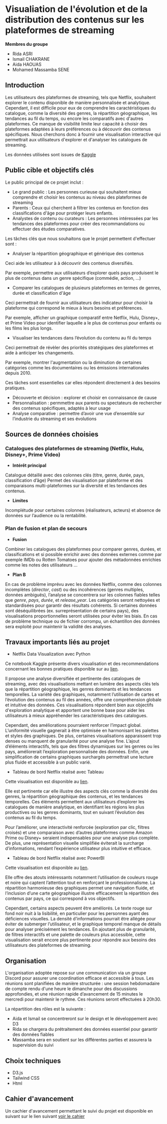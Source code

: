 # Visualiation de l'évolution et de la distribution des contenus sur les plateformes de streaming

**Membres du groupe**
- Rida ASRI
- Ismail CHAKRANE
- Aida HAOUAS
- Mohamed Massamba SENE

## Introduction
Les utilisateurs des plateformes de streaming, tels que Netflix, souhaitent explorer le contenu disponible de manière personnalisée et analytique. Cependant, il est difficile pour eux de comprendre les caractéristiques du catalogue, comme la diversité des genres, la répartition géographique, les tendances au fil du temps, ou encore les comparatifs avec d'autres plateformes. Ce manque de visibilité limite leur capacité à choisir des plateformes adaptées à leurs préférences ou à découvrir des contenus spécifiques.
Nous cherchons donc à fournir une visualisation interactive  qui permettrait aux utilisateurs d'explorer et d'analyser les catalogues de streaming.

Les données utilisées sont issues de [Kaggle](https://www.kaggle.com/datasets/shivamb/netflix-shows)

## Public cible et objectifs clés
Le public principal de ce projet inclut :

- Le grand public : Les personnes curieuse qui souhaitent mieux comprendre et choisir les contenus au niveau des plateformes de streaming
- Parents : Ceux qui cherchent à filtrer les contenus en fonction des classifications d'âge pour protéger leurs enfants.
- Analystes de contenu ou curateurs : Les personnes intéressées par les tendances des plateformes pour créer des recommandations ou effectuer des études comparatives.

Les tâches clés que nous souhaitons que le projet permettent d'effectuer sont :
- Analyser la répartition géographique et générique des contenus

Ceci aide les utilisateur à à découvrir des contenus diversifiés.

Par exemple, permettre aux utilisateurs d’explorer quels pays produisent le plus de contenus dans un genre spécifique (commédie, action, ...)

- Comparer les catalogues de plusieurs plateformes en termes de genres, durée et classification d'âge

Ceci permettrait de fournir aux utilisateurs des indicateur pour choisir la plateforme qui correspond le mieux à leurs besoins et préférences.

Par exemple, afficher un graphique comparatif entre Netflix, Hulu, Disney+, et Prime Video pour identifier laquelle a le plus de contenus pour enfants ou les films les plus longs.

- Visualiser les tendances dans l’évolution du contenu au fil du temps

Ceci permettrait de révèler des priorités stratégiques des plateformes et aide à anticiper les changements.

Par exemple, montrer l'augmentation ou la diminution de certaines catégories comme les documentaires ou les émissions internationales depuis 2010.

Ces tâches sont essentielles car elles répondent directement à des besoins pratiques.

- Découverte et décision : explorer et choisir en connaissance de cause
- Personnalisation : permmettre aux parents ou spectateurs de rechercher des contenus spécifiques, adaptés à leur usage
- Analyse comparative : permettre d’avoir une vue d’ensemble sur l’industrie du streaming et ses évolutions

## Sources de données choisies

### Catalogues des plateformes de streaming (Netflix, Hulu, Disney+, Prime Video)

- **Intérêt principal**

Catalogue détaillé avec des colonnes clés (titre, genre, durée, pays, classification d’âge)
Permet des visualisation par plateforme et des comparaisons multi-plateformes sur la diversité et les tendances des contenus.

- **Limites**

Incomplétude pour certaines colonnes (réalisateurs, acteurs) et absence de données sur l’audience ou la rentabilité.

### Plan de fusion et plan de secours

- **Fusion**

Combiner les catalogues des plateformes pour comparer genres, durées, et classifications et si possible enrichir avec des données externes comme par exemple IMDb ou Rotten Tomatoes pour ajouter des métadonnées enrichies comme les notes des utilisateurs ...

- **Plan B**

En cas de problème imprévu avec les données Netflix, comme des colonnes incomplètes (*director*, *cast*) ou des incohérences (genres multiples, données ambiguës), l’analyse se concentrera sur les colonnes fiables telles que *genre*, *pays*, *durée*, et *release_year*. Les catégories seront nettoyées et standardisées pour garantir des résultats cohérents. Si certaines données sont déséquilibrées (ex. surreprésentation de certains pays), des visualisations proportionnelles seront utilisées pour éviter les biais. En cas de problème technique ou de fichier corrompu, un échantillon des données sera exploité pour maintenir la validité des analyses.

## Travaux importants liés au projet

- Netflix Data Visualization avec Python

Ce notebook Kaggle présente divers visualisation et des recommendations concernant les bonnes pratiques disponible sur au [lien](https://www.kaggle.com/code/joshuaswords/netflix-data-visualization).

Il propose une analyse diversifiée et pertinente des catalogues de streaming, avec des visualisations mettant en lumière des aspects clés tels que la répartition géographique, les genres dominants et les tendances temporelles. La variété des graphiques, notamment l’utilisation de cartes et l’évolution des contenus au fil des années, offre une compréhension globale et intuitive des données. Ces visualisations répondent bien aux objectifs d'exploration analytique et apportent une bonne base pour aider les utilisateurs à mieux appréhender les caractéristiques des catalogues.

Cependant, des améliorations pourraient renforcer l’impact global. L’uniformité visuelle gagnerait à être optimisée en harmonisant les palettes et styles des graphiques. De plus, certaines visualisations apparaissent trop denses ou manquent de granularité pour une analyse fine. L’ajout d’éléments interactifs, tels que des filtres dynamiques sur les genres ou les pays, améliorerait l’exploration personnalisée des données. Enfin, une simplification de certains graphiques surchargés permettrait une lecture plus fluide et accessible à un public varié.

- Tableau de bord Netflix réalisé avec Tableau

Cette visualisation est disponible au [lien](https://public.tableau.com/app/profile/gulshan.gedam/viz/NetflixProject-TableauDashboard/Netflix?publish=yes).

Elle est pertinente car elle illustre des aspects clés comme la diversité des genres, la répartition géographique des contenus, et les tendances temporelles. Ces éléments permettent aux utilisateurs d’explorer les catalogues de manière analytique, en identifiant les régions les plus productives ou les genres dominants, tout en suivant l’évolution des contenus au fil du temps.

Pour l’améliorer, une interactivité renforcée (exploration par clic, filtres croisés) et une comparaison avec d’autres plateformes comme Amazon Prime ou Disney+ seraient indispensables pour une analyse plus complète. De plus, une représentation visuelle simplifiée éviterait la surcharge d’informations, rendant l’expérience utilisateur plus intuitive et efficace.

- Tableau de bord Netflix réalisé avec PowerBI

Cette visualisation est disponible au [lien](https://buymeacoffee.com/jiejenn/e/131884).

Elle offre des atouts intéressants notamment l’utilisation de couleurs rouge et noire qui captent l’attention tout en renforçant le professionnalisme. La répartition harmonieuse des graphiques permet une navigation fluide, et l’inclusion d’une carte géographique illustre efficacement la répartition des contenus par pays, ce qui correspond à vos objectifs.  

Cependant, certains aspects peuvent être améliorés. Le texte rouge sur fond noir nuit à la lisibilité, en particulier pour les personnes ayant des déficiences visuelles. La densité d’informations pourrait être allégée pour éviter de submerger l’utilisateur, et le graphique temporel manque de détails pour analyser précisément les tendances. En ajoutant plus de granularité, de filtres interactifs et une palette de couleurs plus accessible, cette visualisation serait encore plus pertinente pour répondre aux besoins des utilisateurs des plateformes de streaming.

## Organisation
L'organisation adoptée repose sur une communication via un groupe Discord pour assurer une coordination efficace et accessible à tous. Les réunions sont planifiées de manière structurée : une session hebdomadaire de compte rendu d'une heure le dimanche pour des discussions approfondies, et une réunion rapide d’avancement de 15 minutes le mercredi pour maintenir le rythme. Ces réunions seront effectuées à 20h30.

La répartition des rôles est la suivante :
- Aida et Ismail se concentreront sur le design et le développement avec D3 
- Rida se chargera du prétraitement des données essentiel pour garantir des données fiables
- Massamba sera en soutient sur les différentes parties et assurera la supervision du suivi

## Choix techniques

- D3.js
- Tailwind CSS
- Html

## Cahier d'avancement

Un cachier d'avancement permettant le suivi du projet est disponible en suivant sur le lien suivant [voir le cahier](https://docs.google.com/document/d/1OSPjtboN29_386HHnLslqIUPYdWn3UbKAYVxVNWTt7s/edit?tab=t.0#heading=h.b7mly7b1dew9)
